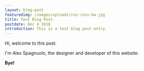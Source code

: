 ```yaml
---
layout: blog-post
featuredimg: /images/uploads/roz-ross-bw.jpg
title: Test Blog Post
postdate: Dec 4 2018
introduction: This is a test blog post entry.
---
```

Hi, welcome to this post.

I'm Alex Spagnuolo, the designer and developer of this website.

**Bye!**
